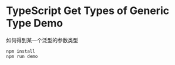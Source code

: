 TypeScript Get Types of Generic Type Demo
==========================================

如何得到某一个泛型的参数类型

```
npm install
npm run demo
```

